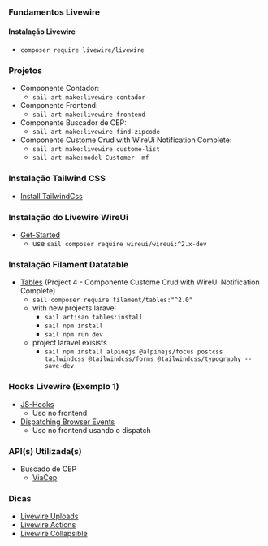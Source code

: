 ### Fundamentos Livewire

#### Instalação Livewire
* `composer require livewire/livewire`

### Projetos 
* Componente Contador:
  * `sail art make:livewire contador`
* Componente Frontend:
  * `sail art make:livewire frontend`
* Componente Buscador de CEP:
  * `sail art make:livewire find-zipcode`
* Componente Custome Crud with WireUi Notification Complete:
  * `sail art make:livewire custome-list`
  * `sail art make:model Customer -mf`

### Instalação Tailwind CSS
* [Install TailwindCss](https://jobstreinamentos.com.br/support/knowledgebase.php?article=3)

### Instalação do Livewire WireUi
* [Get-Started](https://livewire-wireui.com/docs/get-started)
  * use `sail composer require wireui/wireui:^2.x-dev`

### Instalação Filament Datatable
* [Tables](https://filamentphp.com/docs/2.x/tables/installation) (Project 4 - Componente Custome Crud with WireUi Notification Complete)
  * `sail composer require filament/tables:"^2.0"`
  * with new projects laravel
    * `sail artisan tables:install`
    * `sail npm install`
    * `sail npm run dev`
  * project laravel exisists
    * `sail npm install alpinejs @alpinejs/focus postcss tailwindcss @tailwindcss/forms @tailwindcss/typography --save-dev`

### Hooks Livewire (Exemplo 1)
* [JS-Hooks](https://laravel-livewire.com/docs/2.x/lifecycle-hooks#js-hooks)
  * Uso no frontend
* [Dispatching Browser Events](https://laravel-livewire.com/docs/2.x/events#browser)
  * Uso no frontend usando o dispatch

### API(s) Utilizada(s)
* Buscado de CEP
  * [ViaCep](https://viacep.com.br/)

### Dicas
* [Livewire Uploads](https://laravel-livewire.com/docs/2.x/file-uploads#basic-upload)
* [Livewire Actions](https://filamentphp.com/docs/2.x/tables/actions#single-actions)
* [Livewire Collapsible](https://filamentphp.com/docs/2.x/tables/layout#collapsible-content)
